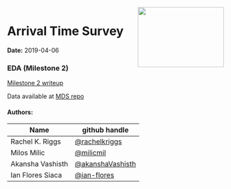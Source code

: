 <img src="imgs/logo.png" align="right" height="140" width="200"/>

# Arrival Time Survey

**Date:** 2019-04-06

### EDA (Milestone 2)

[Milestone 2 writeup](https://github.com/UBC-MDS/survey_arrival_time/blob/v2.0/milestone2.md)

Data available at [MDS repo](https://github.ubc.ca/MDS-2018-19/DSCI_554_survey_arrival_time)

#### Authors:

| Name | github handle |
| ---- | ------ |
| Rachel K. Riggs | [@rachelkriggs](https://github.com/rachelkriggs) |
| Milos Milic     | [@milicmil](https://github.com/milicmil) |
| Akansha Vashisth     | [@akanshaVashisth](https://github.com/akanshaVashisth) |
| Ian Flores Siaca    | [@ian-flores](https://github.com/ian-flores) |
